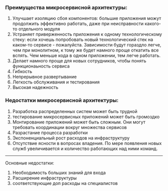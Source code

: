 ### Преимущества микросервисной архитектуры:

1) Улучшает изоляцию сбоя компонентов: большие приложения можут продолжить эффективно работать, даже при неисправности какого-то отдельного модуля
2) Устраняет приверженность приложения к одному технологическому стеку: если хочешь попробовать новый технологический стек на каком-то сервисе - пожалуйста. Зависимости будут гораздло легче, чем при монолитном, к тому же будет намного проще откатить все вспять. Чем меньше кода в одном приложении, тем легче работать.
3) Делает намного проще для новых сотрудников, чтобы понять функционаьность сервиса
4) Гибкость
5) Непрерывное развертывание
6) Легкость обслуживания и тестирования
7) Высокая надежность

### Недостатки микросервисной архитектуры:

1) Разработка распределенных систем может быть трудной
2) тестирование микросервисных приложений может быть громоздко
3) Монтирование приложений может быть сложным. Они могут требовать координации вокруг множества сервисов
4) Разрастание процесса разработки
5) Экспоненциальный рост расходов на инфраструктуру
6) Отсутствие ясности в вопросах владения. По мере появления новых служб увеличивается и количество работающих над ними команд. 

-----------------------------------------------------------
Основные недостатки:
1) Необходимость больших знаний для входа
2) Расширение инфраструктуры
3) соответствующие доп расходы на специалистов
